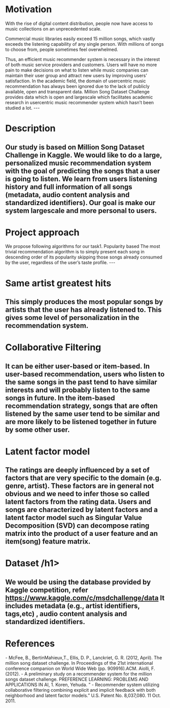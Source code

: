 # Motivation

<p>With the rise of digital content distribution, people now have access to music
collections on an unprecedented scale.</p>
<p>Commercial music libraries easily exceed
15 million songs, which vastly exceeds the listening capability of any single person. With millions of songs to choose from, people sometimes feel overwhelmed.</p>
Thus, an efficient music recommender system is necessary in the interest of both
music service providers and customers. Users will have no more pain to make
decisions on what to listen while music companies can maintain their user group
and attract new users by improving users’ satisfaction.
In the academic field, the domain of usercentric music recommendation has
always been ignored due to the lack of publicly available, open and transparent
data. Million Song Dataset Challenge provides data which is open and largescale
which facilitates academic research in usercentric music recommender system
which hasn’t been studied a lot.
---

<h1> Description</h1>

Our study is based on Million Song Dataset Challenge in Kaggle. We would
like to do a large, personalized music recommendation system with the goal of
predicting the songs that a user is going to listen. We learn from users listening
history and full information of all songs (metadata, audio content analysis and
standardized identifiers). Our goal is make our system largescale and more
personal to users.
---

<h1> Project approach </h1>
We propose following algorithms for our task1. Popularity based
The most trivial recommendation algorithm is to simply present each song
in descending order of its popularity skipping those songs already consumed by the user, regardless of the user’s taste profile.
---

<h1> Same artist greatest hits </h1>

This simply produces the most popular songs by artists that the user
has already listened to. This gives some level of personalization in the
recommendation system.
---

<h1> Collaborative Filtering </h1>

It can be either user-based or item-based. In user-based recommendation,
users who listen to the same songs in the past tend to have similar interests
and will probably listen to the same songs in future. In the item-based
recommendation strategy, songs that are often listened by the same user
tend to be similar and are more likely to be listened together in future by
some other user.
---

<h1> Latent factor model </h1>

The ratings are deeply influenced by a set of factors that are very specific
to the domain (e.g. genre, artist). These factors are in general not obvious
and we need to infer those so called latent factors from the rating data.
Users and songs are characterized by latent factors and a latent factor
model such as Singular Value Decomposition (SVD) can decompose rating
matrix into the product of a user feature and an item(song) feature matrix.
---

<h1> Dataset /h1>

We would be using the database provided by Kaggle competition, refer
https://www.kaggle.com/c/msdchallenge/data
It includes metadata (e.g., artist identifiers, tags,etc) , audio content analysis
and standardized identifiers.
---

<h1> References </h1>
- McFee, B., BertinMahieux,T., Ellis, D. P., Lanckriet, G. R. (2012, April). The
million song dataset challenge. In Proceedings of the 21st international conference companion on World Wide Web (pp. 909916).ACM.
Aiolli, F. (2012).
- A preliminary study on a recommender system for the million
songs dataset challenge. PREFERENCE LEARNING: PROBLEMS AND APPLICATIONS IN AI, 1.
Koren, Yehuda. ”
- Recommender system utilizing collaborative filtering combining explicit and implicit feedback with both neighborhood and latent factor
models.” U.S. Patent No. 8,037,080. 11 Oct. 2011.
